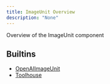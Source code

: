 ```yaml
---
title: ImageUnit Overview
description: "None"
---
```

Overview of the ImageUnit component
## Builtins
* [OpenAIImageUnit](/docs/components/imageunit/openaiimageunit/)
* [Toolhouse](/docs/components/imageunit/toolhouse/)